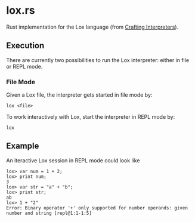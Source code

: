 # lox.rs

Rust implementation for the Lox language (from [Crafting Interpreters](https://craftinginterpreters.com/)).


## Execution

There are currently two possibilities to run the Lox interpreter: either in file or REPL mode.

### File Mode

Given a Lox file, the interpreter gets started in file mode by:

    lox <file>

To work interactively with Lox, start the interpreter in REPL mode by:

    lox


## Example

An iteractive Lox session in REPL mode could look like

    lox> var num = 1 + 2;
    lox> print num;
    3
    lox> var str = "a" + "b";
    lox> print str;
    ab
    lox> 1 + "2"
    Error: Binary operator '+' only supported for number operands: given number and string [repl@1:1-1:5]